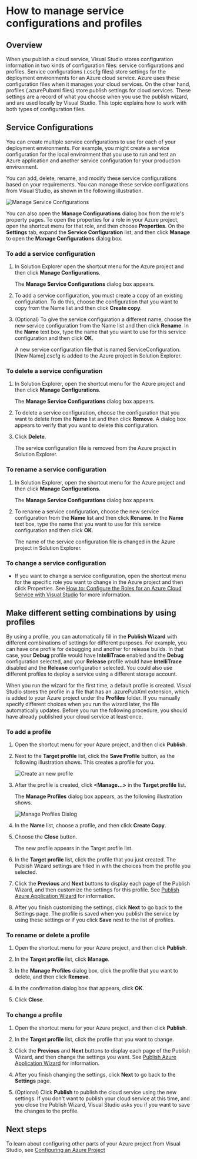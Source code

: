 <properties
   pageTitle="How to manage service configurations and profiles | Windows Azure"
   description="Learn how to work with service configurations and profiles configuration files| which store settings for the deployment environments and publish settings for cloud services."
   services="visual-studio-online"
   documentationCenter="na"
   authors="TomArcher"
   manager="douge"
   editor="" />
<tags
	ms.service="multiple"
	ms.date="12/17/2015"
	wacn.date=""/>

# How to manage service configurations and profiles

## Overview

When you publish a cloud service, Visual Studio stores configuration information in two kinds of configuration files: service configurations and profiles. Service configurations (.cscfg files) store settings for the deployment environments for an Azure cloud service. Azure uses these configuration files when it manages your cloud services. On the other hand, profiles (.azurePubxml files) store publish settings for cloud services. These settings are a record of what you choose when you use the publish wizard, and are used locally by Visual Studio. This topic explains how to work with both types of configuration files.

## Service Configurations

You can create multiple service configurations to use for each of your deployment environments. For example, you might create a service configuration for the local environment that you use to run and test an Azure application and another service configuration for your production environment.

You can add, delete, rename, and modify these service configurations based on your requirements. You can manage these service configurations from Visual Studio, as shown in the following illustration.

![Manage Service Configurations](./media/vs-azure-tools-service-configurations-and-profiles-how-to-manage/manage-service-config.png)

You can also open the **Manage Configurations** dialog box from the role's property pages. To open the properties for a role in your Azure project, open the shortcut menu for that role, and then choose **Properties**. On the **Settings** tab, expand the **Service Configuration** list, and then click **Manage** to open the **Manage Configurations** dialog box.

### To add a service configuration

1. In Solution Explorer open the shortcut menu for the Azure project and then click **Manage Configurations**.

    The **Manage Service Configurations** dialog box appears.

1. To add a service configuration, you must create a copy of an existing configuration. To do this, choose the configuration that you want to copy from the Name list and then click **Create copy**.

1. (Optional) To give the service configuration a different name, choose the new service configuration from the Name list and then click **Rename**. In the **Name** text box, type the name that you want to use for this service configuration and then click **OK**.

    A new service configuration file that is named ServiceConfiguration.[New Name].cscfg is added to the Azure project in Solution Explorer.


### To delete a service configuration

1. In Solution Explorer, open the shortcut menu for the Azure project and then click **Manage Configurations**.

    The **Manage Service Configurations** dialog box appears.

1. To delete a service configuration, choose the configuration that you want to delete from the **Name** list and then click **Remove**. A dialog box appears to verify that you want to delete this configuration.

1. Click **Delete**.

     The service configuration file is removed from the Azure project in Solution Explorer.


### To rename a service configuration

1. In Solution Explorer, open the shortcut menu for the Azure project and then click **Manage Configurations**.

    The **Manage Service Configurations** dialog box appears.

1. To rename a service configuration, choose the new service configuration from the **Name** list and then click **Rename**. In the **Name** text box, type the name that you want to use for this service configuration and then click **OK**.

    The name of the service configuration file is changed in the Azure project in Solution Explorer.

### To change a service configuration

- If you want to change a service configuration, open the shortcut menu for the specific role you want to change in the Azure project and then click Properties. See [How to: Configure the Roles for an Azure Cloud Service with Visual Studio](https://msdn.microsoft.com/zh-cn/library/azure/hh369931.aspx) for more information.

## Make different setting combinations by using profiles

By using a profile, you can automatically fill in the **Publish Wizard** with different combinations of settings for different purposes. For example, you can have one profile for debugging and another for release builds. In that case, your **Debug** profile would have **IntelliTrace** enabled and the **Debug** configuration selected, and your **Release** profile would have **IntelliTrace** disabled and the **Release** configuration selected. You could also use different profiles to deploy a service using a different storage account.

When you run the wizard for the first time, a default profile is created. Visual Studio stores the profile in a file that has an .azurePubXml extension, which is added to your Azure project under the **Profiles** folder. If you manually specify different choices when you run the wizard later, the file automatically updates. Before you run the following procedure, you should have already published your cloud service at least once.

### To add a profile

1. Open the shortcut menu for your Azure project, and then click **Publish**.

1. Next to the **Target profile** list, click the **Save Profile** button, as the following illustration shows. This creates a profile for you.

    ![Create an new profile](./media/vs-azure-tools-service-configurations-and-profiles-how-to-manage/create-new-profile.png)

1. After the profile is created, click **<Manage…>** in the **Target profile** list.

    The **Manage Profiles** dialog box appears, as the following illustration shows.

    ![Manage Profiles Dialog](./media/vs-azure-tools-service-configurations-and-profiles-how-to-manage/manage-profiles.png)

1. In the **Name** list, choose a profile, and then click **Create Copy**.

1. Choose the **Close** button.

    The new profile appears in the Target profile list.

1. In the **Target profile** list, click the profile that you just created. The Publish Wizard settings are filled in with the choices from the profile you selected.

1. Click the **Previous** and **Next** buttons to display each page of the Publish Wizard, and then customize the settings for this profile. See [Publish Azure Application Wizard](/documentation/articles/vs-azure-tools-publish-azure-application-wizard/) for information.

1. After you finish customizing the settings, click **Next** to go back to the Settings page. The profile is saved when you publish the service by using these settings or if you click **Save** next to the list of profiles.

### To rename or delete a profile

1. Open the shortcut menu for your Azure project, and then click **Publish**.

1. In the **Target profile** list, click **Manage**.

1. In the **Manage Profiles** dialog box, click the profile that you want to delete, and then click **Remove**.

1. In the confirmation dialog box that appears, click **OK**.

1. Click **Close**.

### To change a profile

1. Open the shortcut menu for your Azure project, and then click **Publish**.

1. In the **Target profile** list, click the profile that you want to change.

1. Click the **Previous** and **Next** buttons to display each page of the Publish Wizard, and then change the settings you want. See [Publish Azure Application Wizard](/documentation/articles/vs-azure-tools-publish-azure-application-wizard/) for information.

1. After you finish changing the settings, click **Next** to go back to the **Settings** page.

1. (Optional) Click **Publish** to publish the cloud service using the new settings. If you don't want to publish your cloud service at this time, and you close the Publish Wizard, Visual Studio asks you if you want to save the changes to the profile.

## Next steps

To learn about configuring other parts of your Azure project from Visual Studio, see [Configuring an Azure Project](https://azure.microsoft.com/zh-cn/documentation/articles/vs-azure-tools-configuring-an-azure-project/)
